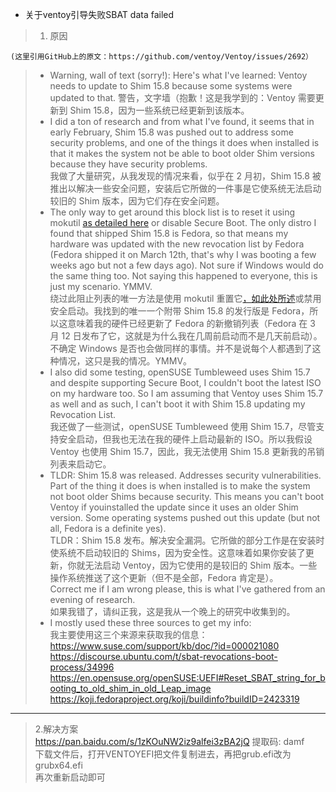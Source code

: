 - 关于ventoy引导失败SBAT data failed

 > 1. 原因

    (这里引用GitHub上的原文：https://github.com/ventoy/Ventoy/issues/2692）
>- Warning, wall of text (sorry!): Here's what I've learned: Ventoy needs to update to Shim 15.8 because some systems were updated to that.
  警告，文字墙（抱歉！这是我学到的：Ventoy 需要更新到 Shim 15.8，因为一些系统已经更新到该版本。<br/>
>- I did a ton of research and from what I've found, it seems that in early February, Shim 15.8 was pushed out to address some security problems, and one of the things it does when installed is that it makes the system not be able to boot older Shim versions because they have security problems.<br/>
我做了大量研究，从我发现的情况来看，似乎在 2 月初，Shim 15.8 被推出以解决一些安全问题，安装后它所做的一件事是它使系统无法启动较旧的 Shim 版本，因为它们存在安全问题。<br/>
>- The only way to get around this block list is to reset it using mokutil [as detailed here](https://en.opensuse.org/openSUSE:UEFI#Reset_SBAT_string_for_booting_to_old_shim_in_old_Leap_image) or disable Secure Boot. The only distro I found that shipped Shim 15.8 is Fedora, so that means my hardware was updated with the new revocation list by Fedora (Fedora shipped it on March 12th, that's why I was booting a few weeks ago but not a few days ago). Not sure if Windows would do the same thing too. Not saying this happened to everyone, this is just my scenario. YMMV.<br/>
绕过此阻止列表的唯一方法是使用 mokutil 重置它[，如此处所述](https://en.opensuse.org/openSUSE:UEFI#Reset_SBAT_string_for_booting_to_old_shim_in_old_Leap_image)或禁用安全启动。我找到的唯一一个附带 Shim 15.8 的发行版是 Fedora，所以这意味着我的硬件已经更新了 Fedora 的新撤销列表（Fedora 在 3 月 12 日发布了它，这就是为什么我在几周前启动而不是几天前启动）。不确定 Windows 是否也会做同样的事情。并不是说每个人都遇到了这种情况，这只是我的情况。YMMV。<br/>
>- I also did some testing, openSUSE Tumbleweed uses Shim 15.7 and despite supporting Secure Boot, I couldn't boot the latest ISO on my hardware too. So I am assuming that Ventoy uses Shim 15.7 as well and as such, I can't boot it with Shim 15.8 updating my Revocation List.<br/>
  我还做了一些测试，openSUSE Tumbleweed 使用 Shim 15.7，尽管支持安全启动，但我也无法在我的硬件上启动最新的 ISO。所以我假设 Ventoy 也使用 Shim 15.7，因此，我无法使用 Shim 15.8 更新我的吊销列表来启动它。<br/>
>- TLDR: Shim 15.8 was released. Addresses security vulnerabilities. Part of the thing it does is when installed is to make the system not boot older Shims because security. This means you can't boot Ventoy if youinstalled the update since it uses an older Shim version. Some operating systems pushed out this update (but not all, Fedora is a definite yes).<br/>
  TLDR：Shim 15.8 发布。解决安全漏洞。它所做的部分工作是在安装时使系统不启动较旧的 Shims，因为安全性。这意味着如果你安装了更新，你就无法启动 Ventoy，因为它使用的是较旧的 Shim 版本。一些操作系统推送了这个更新（但不是全部，Fedora 肯定是）。<br/>
  Correct me if I am wrong please, this is what I've gathered from an evening of research.<br/>
  如果我错了，请纠正我，这是我从一个晚上的研究中收集到的。<br/>
>- I mostly used these three sources to get my info:<br/>
  	我主要使用这三个来源来获取我的信息：<br/>
  	https://www.suse.com/support/kb/doc/?id=000021080	<br/>
  	https://discourse.ubuntu.com/t/sbat-revocations-boot-process/34996<br/>
  	https://en.opensuse.org/openSUSE:UEFI#Reset_SBAT_string_for_booting_to_old_shim_in_old_Leap_image<br/>
  	https://koji.fedoraproject.org/koji/buildinfo?buildID=2423319<br/>

***

   >2.解决方案<br/>
   https://pan.baidu.com/s/1zKOuNW2iz9alfei3zBA2jQ 提取码: damf<br/>
   下载文件后，打开VENTOYEFI把文件复制进去，再把grub.efi改为grubx64.efi<br/>
   再次重新启动即可<br/>



